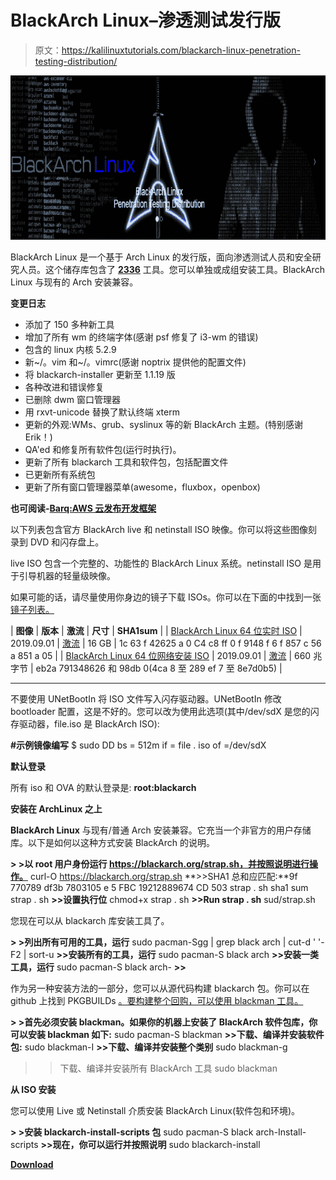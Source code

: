 # BlackArch Linux–渗透测试发行版

> 原文：<https://kalilinuxtutorials.com/blackarch-linux-penetration-testing-distribution/>

[![BlackArch Linux – Penetration Testing Distribution](img/ddbee2f7c913156009ebe86a1ad1eb3f.png "BlackArch Linux – Penetration Testing Distribution")](https://1.bp.blogspot.com/-iPYlRRDEG5A/XXXiTAY6ksI/AAAAAAAACa8/Yu8xKkJvaGoKlg9EHRfb7mqwTIUu590TACLcBGAs/s1600/Untitled%2B%25281%2529.png)

BlackArch Linux 是一个基于 Arch Linux 的发行版，面向渗透测试人员和安全研究人员。这个储存库包含了 **[2336](https://blackarch.org/tools.html)** 工具。您可以单独或成组安装工具。BlackArch Linux 与现有的 Arch 安装兼容。

**变更日志**

*   添加了 150 多种新工具
*   增加了所有 wm 的终端字体(感谢 psf 修复了 i3-wm 的错误)
*   包含的 linux 内核 5.2.9
*   新~/。vim 和~/。vimrc(感谢 noptrix 提供他的配置文件)
*   将 blackarch-installer 更新至 1.1.19 版
*   各种改进和错误修复
*   已删除 dwm 窗口管理器
*   用 rxvt-unicode 替换了默认终端 xterm
*   更新的外观:WMs、grub、syslinux 等的新 BlackArch 主题。(特别感谢 Erik！)
*   QA'ed 和修复所有软件包(运行时执行)。
*   更新了所有 blackarch 工具和软件包，包括配置文件
*   已更新所有系统包
*   更新了所有窗口管理器菜单(awesome，fluxbox，openbox)

**也可阅读-[Barq:AWS 云发布开发框架](https://kalilinuxtutorials.com/barq-aws-cloud-exploitation-framework/)**

以下列表包含官方 BlackArch live 和 netinstall ISO 映像。你可以将这些图像刻录到 DVD 和闪存盘上。

live ISO 包含一个完整的、功能性的 BlackArch Linux 系统。netinstall ISO 是用于引导机器的轻量级映像。

如果可能的话，请尽量使用你身边的镜子下载 ISOs。你可以在下面的中找到一张[镜子列表。](https://blackarch.org/downloads.html#mirror-list)

| **图像** | **版本** | **激流** | **尺寸** | **SHA1sum** |
| [BlackArch Linux 64 位实时 ISO](https://ftp.halifax.rwth-aachen.de/blackarch/iso/blackarch-linux-live-2019.09.01-x86_64.iso) | 2019.09.01 | [激流](https://blackarch.org/blackarch/torrent/blackarch-linux-live-2019.09.01-x86_64.iso.torrent) | 16 GB | 1c 63 f 42625 a 0 C4 c8 ff 0 f 9148 f 6 f 857 c 56 a 851 a 05 |
| [BlackArch Linux 64 位网络安装 ISO](https://ftp.halifax.rwth-aachen.de/blackarch/iso/blackarch-linux-netinst-2019.09.01-x86_64.iso) | 2019.09.01 | [激流](https://blackarch.org/blackarch/torrent/blackarch-linux-netinst-2019.09.01-x86_64.iso.torrent) | 660 兆字节 | eb2a 791348626 和 98db 0(4ca 8 至 289 ef 7 至 8e7d0b5) |

* * *

不要使用 UNetBootIn 将 ISO 文件写入闪存驱动器。UNetBootIn 修改 bootloader 配置，这是不好的。您可以改为使用此选项(其中/dev/sdX 是您的闪存驱动器，file.iso 是 BlackArch ISO):

**#示例镜像编写** $ sudo DD bs = 512m if = file . iso of =/dev/sdX

**默认登录**

所有 iso 和 OVA 的默认登录是: **root:blackarch**

**安装在 ArchLinux 之上**

**BlackArch Linux** 与现有/普通 Arch 安装兼容。它充当一个非官方的用户存储库。以下是如何以这种方式安装 BlackArch 的说明。

**> >以 root 用户身份运行 https://blackarch.org/strap.sh，并按照说明进行操作。** curl-O https://blackarch.org/strap.sh
**>>SHA1 总和应匹配:**9f 770789 df3b 7803105 e 5 FBC 19212889674 CD 503 strap . sh
sha1 sum strap . sh
**>>设置执行位**
chmod+x strap . sh
**>>Run strap . sh** sud/strap.sh

您现在可以从 blackarch 库安装工具了。

**> >列出所有可用的工具，运行** sudo pacman-Sgg | grep black arch | cut-d ' '-F2 | sort-u
**>>安装所有的工具，运行** sudo pacman-S black arch
**>>安装一类工具，运行** sudo pacman-S black arch-
**>>**

作为另一种安装方法的一部分，您可以从源代码构建 blackarch 包。你可以在 github 上找到 PKGBUILDs [。要构建整个回购，可以使用 blackman 工具。](https://github.com/BlackArch/blackarch)

**> >首先必须安装 blackman。如果你的机器上安装了 BlackArch 软件包库，你可以安装 blackman 如下:**
sudo pacman-S blackman
**>>下载、编译并安装软件包:** sudo blackman-I
**>>下载、编译并安装整个类别** sudo blackman-g
>>下载、编译并安装所有 BlackArch 工具
sudo blackman

**从 ISO 安装**

您可以使用 Live 或 Netinstall 介质安装 BlackArch Linux(软件包和环境)。

**> >安装 blackarch-install-scripts 包** sudo pacman-S black arch-Install-scripts
**>>现在，你可以运行并按照说明** sudo blackarch-install

[**Download**](https://blackarch.org/downloads.html)